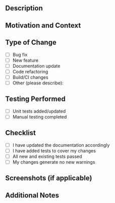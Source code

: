## Description
<!-- Provide a brief description of the changes introduced by this PR -->

## Motivation and Context
<!-- Why is this change required? What problem does it solve? -->

## Type of Change
<!-- Please check the relevant options -->
- [ ] Bug fix
- [ ] New feature
- [ ] Documentation update
- [ ] Code refactoring
- [ ] Build/CI changes
- [ ] Other (please describe):

## Testing Performed
<!-- Describe the testing you have done -->
- [ ] Unit tests added/updated
- [ ] Manual testing completed

## Checklist
<!-- Please check all items that apply -->
- [ ] I have updated the documentation accordingly
- [ ] I have added tests to cover my changes
- [ ] All new and existing tests passed
- [ ] My changes generate no new warnings

## Screenshots (if applicable)
<!-- Add screenshots to help explain your changes if appropriate -->

## Additional Notes
<!-- Add any additional information that might be helpful -->
